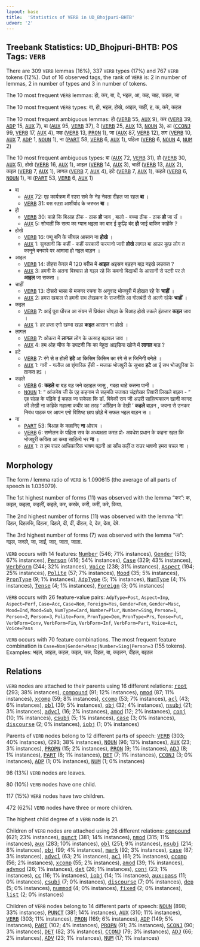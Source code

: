 ```yaml
---
layout: base
title:  'Statistics of VERB in UD_Bhojpuri-BHTB'
udver: '2'
---
```


## Treebank Statistics: UD_Bhojpuri-BHTB: POS Tags: `VERB`

There are 309 `VERB` lemmas (16%), 337 `VERB` types (17%) and 767 `VERB` tokens (12%).
Out of 16 observed tags, the rank of `VERB` is: 2 in number of lemmas, 2 in number of types and 3 in number of tokens.

The 10 most frequent `VERB` lemmas: हो, कर, बा, दे, भइल, आ, कह, चाह, कहल, जा

The 10 most frequent `VERB` types:  बा, हो, भइल, होखे, आइल, चाहीं, ह, क, करे, कहल

The 10 most frequent ambiguous lemmas: हो (<tt><a href="bho_bhtb-pos-VERB.html">VERB</a></tt> 55, <tt><a href="bho_bhtb-pos-AUX.html">AUX</a></tt> 9), कर (<tt><a href="bho_bhtb-pos-VERB.html">VERB</a></tt> 39, <tt><a href="bho_bhtb-pos-ADP.html">ADP</a></tt> 15, <tt><a href="bho_bhtb-pos-AUX.html">AUX</a></tt> 7), बा (<tt><a href="bho_bhtb-pos-AUX.html">AUX</a></tt> 95, <tt><a href="bho_bhtb-pos-VERB.html">VERB</a></tt> 37), दे (<tt><a href="bho_bhtb-pos-VERB.html">VERB</a></tt> 25, <tt><a href="bho_bhtb-pos-AUX.html">AUX</a></tt> 13, <tt><a href="bho_bhtb-pos-NOUN.html">NOUN</a></tt> 3), आ (<tt><a href="bho_bhtb-pos-CCONJ.html">CCONJ</a></tt> 99, <tt><a href="bho_bhtb-pos-VERB.html">VERB</a></tt> 17, <tt><a href="bho_bhtb-pos-AUX.html">AUX</a></tt> 4), कह (<tt><a href="bho_bhtb-pos-VERB.html">VERB</a></tt> 13, <tt><a href="bho_bhtb-pos-PRON.html">PRON</a></tt> 1), जा (<tt><a href="bho_bhtb-pos-AUX.html">AUX</a></tt> 87, <tt><a href="bho_bhtb-pos-VERB.html">VERB</a></tt> 12), लग (<tt><a href="bho_bhtb-pos-VERB.html">VERB</a></tt> 10, <tt><a href="bho_bhtb-pos-AUX.html">AUX</a></tt> 7, <tt><a href="bho_bhtb-pos-ADP.html">ADP</a></tt> 1, <tt><a href="bho_bhtb-pos-NOUN.html">NOUN</a></tt> 1), ना (<tt><a href="bho_bhtb-pos-PART.html">PART</a></tt> 58, <tt><a href="bho_bhtb-pos-VERB.html">VERB</a></tt> 6, <tt><a href="bho_bhtb-pos-AUX.html">AUX</a></tt> 1), पहिला (<tt><a href="bho_bhtb-pos-VERB.html">VERB</a></tt> 6, <tt><a href="bho_bhtb-pos-NOUN.html">NOUN</a></tt> 4, <tt><a href="bho_bhtb-pos-NUM.html">NUM</a></tt> 2)

The 10 most frequent ambiguous types:  बा (<tt><a href="bho_bhtb-pos-AUX.html">AUX</a></tt> 72, <tt><a href="bho_bhtb-pos-VERB.html">VERB</a></tt> 31), हो (<tt><a href="bho_bhtb-pos-VERB.html">VERB</a></tt> 30, <tt><a href="bho_bhtb-pos-AUX.html">AUX</a></tt> 5), होखे (<tt><a href="bho_bhtb-pos-VERB.html">VERB</a></tt> 16, <tt><a href="bho_bhtb-pos-AUX.html">AUX</a></tt> 1), आइल (<tt><a href="bho_bhtb-pos-VERB.html">VERB</a></tt> 14, <tt><a href="bho_bhtb-pos-AUX.html">AUX</a></tt> 3), चाहीं (<tt><a href="bho_bhtb-pos-VERB.html">VERB</a></tt> 13, <tt><a href="bho_bhtb-pos-AUX.html">AUX</a></tt> 2), कइल (<tt><a href="bho_bhtb-pos-VERB.html">VERB</a></tt> 7, <tt><a href="bho_bhtb-pos-AUX.html">AUX</a></tt> 1), लागल (<tt><a href="bho_bhtb-pos-VERB.html">VERB</a></tt> 7, <tt><a href="bho_bhtb-pos-AUX.html">AUX</a></tt> 4), हटे (<tt><a href="bho_bhtb-pos-VERB.html">VERB</a></tt> 7, <tt><a href="bho_bhtb-pos-AUX.html">AUX</a></tt> 1), कहले (<tt><a href="bho_bhtb-pos-VERB.html">VERB</a></tt> 6, <tt><a href="bho_bhtb-pos-NOUN.html">NOUN</a></tt> 1), ना (<tt><a href="bho_bhtb-pos-PART.html">PART</a></tt> 53, <tt><a href="bho_bhtb-pos-VERB.html">VERB</a></tt> 6, <tt><a href="bho_bhtb-pos-AUX.html">AUX</a></tt> 1)


* बा
  * <tt><a href="bho_bhtb-pos-AUX.html">AUX</a></tt> 72: एह कार्यक्रम में रउरा सभे के नेह नेवता दीहल जा रहल <b>बा</b> ।
  * <tt><a href="bho_bhtb-pos-VERB.html">VERB</a></tt> 31: बस रउऱा आशीर्वाद के जरुरत <b>बा</b> ।
* हो
  * <tt><a href="bho_bhtb-pos-VERB.html">VERB</a></tt> 30: काहे कि बिआह ठीक - ठाक <b>हो</b> जाव , बालो - बच्चा ठीक - ठाक <b>हो</b> जा सँ ।
  * <tt><a href="bho_bhtb-pos-AUX.html">AUX</a></tt> 5: सोचलीं कि सत्य का ग्यान भइला का बाद ई कुल्हि बंद <b>हो</b> जाई बाकिर काहेंके ?
* होखे
  * <tt><a href="bho_bhtb-pos-VERB.html">VERB</a></tt> 16: पप्पू बनि के जीयल आसान ना <b>होखे</b> ।
  * <tt><a href="bho_bhtb-pos-AUX.html">AUX</a></tt> 1: सुनतानी कि कहीं - कहीं सरकारी फरमानो जारी <b>होखे</b> लागल बा आउर कुछ लोग त कानूने बनवावे पर आमादा हो गइल बाड़न ।
* आइल
  * <tt><a href="bho_bhtb-pos-VERB.html">VERB</a></tt> 14: तोहरा केरल में 120 बरीस में <b>आइल</b> अइसन बड़हन बाढ़ नइखे लउकत ?
  * <tt><a href="bho_bhtb-pos-AUX.html">AUX</a></tt> 3: हमनी के अतना विश्वास हो गइल रहे कि कवनो विद्यार्थी के आसानी से पटरी पर ले <b>आइल</b> जा सकता ।
* चाहीं
  * <tt><a href="bho_bhtb-pos-VERB.html">VERB</a></tt> 13: दोसरो भासा से मजगर रचना के अनुवाद भोजपुरी में होखत रहे के <b>चाहीं</b> ।
  * <tt><a href="bho_bhtb-pos-AUX.html">AUX</a></tt> 2: हमरा खयाल से हमनी सभ लेखकन के राजनीति आ गोलबंदी से अलगे रहेके <b>चाहीं</b> ।
* कइल
  * <tt><a href="bho_bhtb-pos-VERB.html">VERB</a></tt> 7: आईं पूरा धीरज आ संयम सें प्रियंका चोपड़ा के बिआह होखे तकले इंतजार <b>कइल</b> जाव ।
  * <tt><a href="bho_bhtb-pos-AUX.html">AUX</a></tt> 1: हर हप्ता एगो खम्भा खड़ा <b>कइल</b> आसान ना होखे ।
* लागल
  * <tt><a href="bho_bhtb-pos-VERB.html">VERB</a></tt> 7: ओकरा में <b>लागल</b> लोग के उत्साह बढ़ावल जाव ।
  * <tt><a href="bho_bhtb-pos-AUX.html">AUX</a></tt> 4: हम ओह चीफ के डपटनी कि का बेहूदा आइडिया खोजे में <b>लागल</b> बाड़ ?
* हटे
  * <tt><a href="bho_bhtb-pos-VERB.html">VERB</a></tt> 7: रंगे से त होली <b>हटे</b> आ किसिम किसिम का रंगे से त जिनिगी बनेले ।
  * <tt><a href="bho_bhtb-pos-AUX.html">AUX</a></tt> 1: गारी - गलौज आ शृंगारिक हँसी - मजाक भोजपुरी के सुभाव <b>हटे</b> आ ई सभ भोजपुरिया के ताकत हऽ ।
* कहले
  * <tt><a href="bho_bhtb-pos-VERB.html">VERB</a></tt> 6: <b>कहले</b> बा बड़ बड़ जने दहाइल जासु , गदहा थाहे कतना पानी ।
  * <tt><a href="bho_bhtb-pos-NOUN.html">NOUN</a></tt> 1: “ आंजनेय जी के एह कहनाम से सहमति जतावत चंद्रशेखर तिवारी लिखले बाड़न - ” एह संग्रह के पढ़िके ई कहल जा सकेला कि डॉ. विवेकी राय जी अउरी साहित्यकारन खानी कागद की लेखी ना कहिके महात्मा कबीर का तरह ‘ आँखिन के देखी ’ <b>कहले</b> बाड़न , जवना से उनकर निबंध पाठक पर आपन एगो विशिष्ट छाप छोड़े में सफल भइल बाड़न स ।
* ना
  * <tt><a href="bho_bhtb-pos-PART.html">PART</a></tt> 53: बिआह के कहानिए <b>ना</b> ओराव ।
  * <tt><a href="bho_bhtb-pos-VERB.html">VERB</a></tt> 6: सम्मेलन के पहिला सत्र के अध्यक्षता करत प्रो॰ अवधेश प्रधान के कहना रहल कि भोजपुरी कविता आ कथा साहित्ये भर <b>ना</b> ।
  * <tt><a href="bho_bhtb-pos-AUX.html">AUX</a></tt> 1: त हम राउर आधिकारिक भाषण पढ़नी आ साँच कहीं त राउर भाषणो हमरा पचल <b>ना</b> ।

## Morphology

The form / lemma ratio of `VERB` is 1.090615 (the average of all parts of speech is 1.035079).

The 1st highest number of forms (11) was observed with the lemma “कर”: क, कइल, कइला, कइलीं, कइले, कर, करके, करी, करीं, करे, किया.

The 2nd highest number of forms (11) was observed with the lemma “दे”: दिहल, दिहलसि, दिहला, दिहले, दी, दीं, दीहल, दे, देत, देता, देबे.

The 3rd highest number of forms (7) was observed with the lemma “जा”: गइल, जनले, जा, जाईं, जाए, जाता, जाला.

`VERB` occurs with 14 features: <tt><a href="bho_bhtb-feat-Number.html">Number</a></tt> (546; 71% instances), <tt><a href="bho_bhtb-feat-Gender.html">Gender</a></tt> (513; 67% instances), <tt><a href="bho_bhtb-feat-Person.html">Person</a></tt> (416; 54% instances), <tt><a href="bho_bhtb-feat-Case.html">Case</a></tt> (329; 43% instances), <tt><a href="bho_bhtb-feat-VerbForm.html">VerbForm</a></tt> (244; 32% instances), <tt><a href="bho_bhtb-feat-Voice.html">Voice</a></tt> (238; 31% instances), <tt><a href="bho_bhtb-feat-Aspect.html">Aspect</a></tt> (194; 25% instances), <tt><a href="bho_bhtb-feat-Polite.html">Polite</a></tt> (57; 7% instances), <tt><a href="bho_bhtb-feat-Mood.html">Mood</a></tt> (35; 5% instances), <tt><a href="bho_bhtb-feat-PronType.html">PronType</a></tt> (9; 1% instances), <tt><a href="bho_bhtb-feat-AdpType.html">AdpType</a></tt> (5; 1% instances), <tt><a href="bho_bhtb-feat-NumType.html">NumType</a></tt> (4; 1% instances), <tt><a href="bho_bhtb-feat-Tense.html">Tense</a></tt> (4; 1% instances), <tt><a href="bho_bhtb-feat-Foreign.html">Foreign</a></tt> (3; 0% instances)

`VERB` occurs with 26 feature-value pairs: `AdpType=Post`, `Aspect=Imp`, `Aspect=Perf`, `Case=Acc`, `Case=Nom`, `Foreign=Yes`, `Gender=Fem`, `Gender=Masc`, `Mood=Ind`, `Mood=Sub`, `NumType=Card`, `Number=Plur`, `Number=Sing`, `Person=1`, `Person=2`, `Person=3`, `Polite=Form`, `PronType=Dem`, `PronType=Prs`, `Tense=Fut`, `VerbForm=Conv`, `VerbForm=Fin`, `VerbForm=Inf`, `VerbForm=Part`, `Voice=Act`, `Voice=Pass`

`VERB` occurs with 70 feature combinations.
The most frequent feature combination is `Case=Nom|Gender=Masc|Number=Sing|Person=3` (155 tokens).
Examples: भइल, आइल, कहल, कइल, चल, दिहल, बा, कइलन, दीहल, बइठल


## Relations

`VERB` nodes are attached to their parents using 16 different relations: <tt><a href="bho_bhtb-dep-root.html">root</a></tt> (293; 38% instances), <tt><a href="bho_bhtb-dep-compound.html">compound</a></tt> (91; 12% instances), <tt><a href="bho_bhtb-dep-nmod.html">nmod</a></tt> (87; 11% instances), <tt><a href="bho_bhtb-dep-xcomp.html">xcomp</a></tt> (59; 8% instances), <tt><a href="bho_bhtb-dep-ccomp.html">ccomp</a></tt> (53; 7% instances), <tt><a href="bho_bhtb-dep-acl.html">acl</a></tt> (43; 6% instances), <tt><a href="bho_bhtb-dep-obl.html">obl</a></tt> (39; 5% instances), <tt><a href="bho_bhtb-dep-obj.html">obj</a></tt> (32; 4% instances), <tt><a href="bho_bhtb-dep-nsubj.html">nsubj</a></tt> (21; 3% instances), <tt><a href="bho_bhtb-dep-advcl.html">advcl</a></tt> (16; 2% instances), <tt><a href="bho_bhtb-dep-amod.html">amod</a></tt> (12; 2% instances), <tt><a href="bho_bhtb-dep-conj.html">conj</a></tt> (10; 1% instances), <tt><a href="bho_bhtb-dep-csubj.html">csubj</a></tt> (5; 1% instances), <tt><a href="bho_bhtb-dep-case.html">case</a></tt> (3; 0% instances), <tt><a href="bho_bhtb-dep-discourse.html">discourse</a></tt> (2; 0% instances), <tt><a href="bho_bhtb-dep-iobj.html">iobj</a></tt> (1; 0% instances)

Parents of `VERB` nodes belong to 12 different parts of speech: <tt><a href="bho_bhtb-pos-VERB.html">VERB</a></tt> (303; 40% instances),  (293; 38% instances), <tt><a href="bho_bhtb-pos-NOUN.html">NOUN</a></tt> (96; 13% instances), <tt><a href="bho_bhtb-pos-AUX.html">AUX</a></tt> (23; 3% instances), <tt><a href="bho_bhtb-pos-PROPN.html">PROPN</a></tt> (15; 2% instances), <tt><a href="bho_bhtb-pos-PRON.html">PRON</a></tt> (9; 1% instances), <tt><a href="bho_bhtb-pos-ADJ.html">ADJ</a></tt> (8; 1% instances), <tt><a href="bho_bhtb-pos-PART.html">PART</a></tt> (8; 1% instances), <tt><a href="bho_bhtb-pos-DET.html">DET</a></tt> (7; 1% instances), <tt><a href="bho_bhtb-pos-CCONJ.html">CCONJ</a></tt> (3; 0% instances), <tt><a href="bho_bhtb-pos-ADP.html">ADP</a></tt> (1; 0% instances), <tt><a href="bho_bhtb-pos-NUM.html">NUM</a></tt> (1; 0% instances)

98 (13%) `VERB` nodes are leaves.

80 (10%) `VERB` nodes have one child.

117 (15%) `VERB` nodes have two children.

472 (62%) `VERB` nodes have three or more children.

The highest child degree of a `VERB` node is 21.

Children of `VERB` nodes are attached using 26 different relations: <tt><a href="bho_bhtb-dep-compound.html">compound</a></tt> (621; 23% instances), <tt><a href="bho_bhtb-dep-punct.html">punct</a></tt> (381; 14% instances), <tt><a href="bho_bhtb-dep-nmod.html">nmod</a></tt> (315; 11% instances), <tt><a href="bho_bhtb-dep-aux.html">aux</a></tt> (283; 10% instances), <tt><a href="bho_bhtb-dep-obl.html">obl</a></tt> (251; 9% instances), <tt><a href="bho_bhtb-dep-nsubj.html">nsubj</a></tt> (214; 8% instances), <tt><a href="bho_bhtb-dep-obj.html">obj</a></tt> (99; 4% instances), <tt><a href="bho_bhtb-dep-mark.html">mark</a></tt> (92; 3% instances), <tt><a href="bho_bhtb-dep-case.html">case</a></tt> (87; 3% instances), <tt><a href="bho_bhtb-dep-advcl.html">advcl</a></tt> (63; 2% instances), <tt><a href="bho_bhtb-dep-acl.html">acl</a></tt> (61; 2% instances), <tt><a href="bho_bhtb-dep-ccomp.html">ccomp</a></tt> (56; 2% instances), <tt><a href="bho_bhtb-dep-xcomp.html">xcomp</a></tt> (55; 2% instances), <tt><a href="bho_bhtb-dep-amod.html">amod</a></tt> (39; 1% instances), <tt><a href="bho_bhtb-dep-advmod.html">advmod</a></tt> (26; 1% instances), <tt><a href="bho_bhtb-dep-det.html">det</a></tt> (26; 1% instances), <tt><a href="bho_bhtb-dep-conj.html">conj</a></tt> (23; 1% instances), <tt><a href="bho_bhtb-dep-cc.html">cc</a></tt> (16; 1% instances), <tt><a href="bho_bhtb-dep-iobj.html">iobj</a></tt> (14; 1% instances), <tt><a href="bho_bhtb-dep-aux-pass.html">aux:pass</a></tt> (11; 0% instances), <tt><a href="bho_bhtb-dep-csubj.html">csubj</a></tt> (7; 0% instances), <tt><a href="bho_bhtb-dep-discourse.html">discourse</a></tt> (7; 0% instances), <tt><a href="bho_bhtb-dep-dep.html">dep</a></tt> (5; 0% instances), <tt><a href="bho_bhtb-dep-nummod.html">nummod</a></tt> (4; 0% instances), <tt><a href="bho_bhtb-dep-fixed.html">fixed</a></tt> (2; 0% instances), <tt><a href="bho_bhtb-dep-list.html">list</a></tt> (2; 0% instances)

Children of `VERB` nodes belong to 14 different parts of speech: <tt><a href="bho_bhtb-pos-NOUN.html">NOUN</a></tt> (898; 33% instances), <tt><a href="bho_bhtb-pos-PUNCT.html">PUNCT</a></tt> (381; 14% instances), <tt><a href="bho_bhtb-pos-AUX.html">AUX</a></tt> (310; 11% instances), <tt><a href="bho_bhtb-pos-VERB.html">VERB</a></tt> (303; 11% instances), <tt><a href="bho_bhtb-pos-PRON.html">PRON</a></tt> (169; 6% instances), <tt><a href="bho_bhtb-pos-ADP.html">ADP</a></tt> (149; 5% instances), <tt><a href="bho_bhtb-pos-PART.html">PART</a></tt> (102; 4% instances), <tt><a href="bho_bhtb-pos-PROPN.html">PROPN</a></tt> (91; 3% instances), <tt><a href="bho_bhtb-pos-SCONJ.html">SCONJ</a></tt> (90; 3% instances), <tt><a href="bho_bhtb-pos-DET.html">DET</a></tt> (82; 3% instances), <tt><a href="bho_bhtb-pos-CCONJ.html">CCONJ</a></tt> (79; 3% instances), <tt><a href="bho_bhtb-pos-ADJ.html">ADJ</a></tt> (66; 2% instances), <tt><a href="bho_bhtb-pos-ADV.html">ADV</a></tt> (23; 1% instances), <tt><a href="bho_bhtb-pos-NUM.html">NUM</a></tt> (17; 1% instances)

